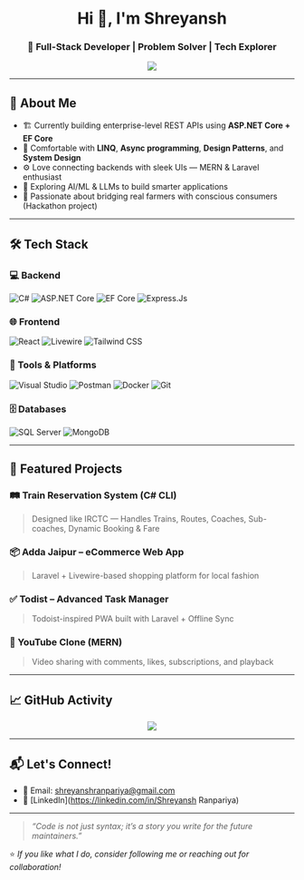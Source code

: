 <h1 align="center">Hi 👋, I'm Shreyansh</h1>
<h3 align="center">🚀 Full-Stack Developer | Problem Solver | Tech Explorer</h3>

<p align="center">
  <img src="https://readme-typing-svg.herokuapp.com?font=Fira+Code&pause=1000&color=36BCF7&width=435&lines=Building+real-world+apps+with+.NET+and+MERN;Lifelong+learner+%F0%9F%93%9A;Let%27s+code+the+future+%F0%9F%92%BB" />
</p>

---

## 🧠 About Me
- 🏗 Currently building enterprise-level REST APIs using **ASP.NET Core + EF Core**  
- 🔀 Comfortable with **LINQ**, **Async programming**, **Design Patterns**, and **System Design**  
- ⚙️ Love connecting backends with sleek UIs — MERN & Laravel enthusiast  
- 🤖 Exploring AI/ML & LLMs to build smarter applications  
- 🌿 Passionate about bridging real farmers with conscious consumers (Hackathon project)

---

## 🛠 Tech Stack

### 💻 Backend
![C#](https://img.shields.io/badge/-C%23-239120?style=flat&logo=c-sharp&logoColor=white)
![ASP.NET Core](https://img.shields.io/badge/-ASP.NET_Core-512BD4?style=flat&logo=.net&logoColor=white)
![EF Core](https://img.shields.io/badge/-Entity_Framework_Core-6DB33F?style=flat&logo=ef&logoColor=white)
![Express.Js](https://img.shields.io/badge/-Express.JS-6AB33F?style=flat&logo=express.js&logoColor=white)

### 🌐 Frontend
![React](https://img.shields.io/badge/-React-61DAFB?style=flat&logo=react&logoColor=black)
![Livewire](https://img.shields.io/badge/-Livewire-purple?style=flat)
![Tailwind CSS](https://img.shields.io/badge/-Tailwind_CSS-38B2AC?style=flat&logo=tailwind-css)

### 🧰 Tools & Platforms
![Visual Studio](https://img.shields.io/badge/-Visual_Studio-5C2D91?style=flat&logo=visual-studio)
![Postman](https://img.shields.io/badge/-Postman-FF6C37?style=flat&logo=postman)
![Docker](https://img.shields.io/badge/-Docker-2496ED?style=flat&logo=docker)
![Git](https://img.shields.io/badge/-Git-F05032?style=flat&logo=git)

### 🗄️ Databases
![SQL Server](https://img.shields.io/badge/-SQL_Server-CC2927?style=flat&logo=microsoft-sql-server)
![MongoDB](https://img.shields.io/badge/-MongoDB-47A248?style=flat&logo=mongodb)

---

## 🚀 Featured Projects

### 🛤️ Train Reservation System (C# CLI)
> Designed like IRCTC — Handles Trains, Routes, Coaches, Sub-coaches, Dynamic Booking & Fare

### 📦 Adda Jaipur – eCommerce Web App
> Laravel + Livewire-based shopping platform for local fashion

### ✅ Todist – Advanced Task Manager
> Todoist-inspired PWA built with Laravel + Offline Sync

### 🎥 YouTube Clone (MERN)
> Video sharing with comments, likes, subscriptions, and playback

---

## 📈 GitHub Activity

<p align="center">
  <img src="https://github-readme-stats.vercel.app/api?username=Shreyansh284&show_icons=true&theme=react&count_private=true" />
  <br />
</p>

---

## 📬 Let's Connect!

- 📧 Email: shreyanshranpariya@gmail.com  
- 💼 [LinkedIn](https://linkedin.com/in/Shreyansh Ranpariya)  

---

> _“Code is not just syntax; it’s a story you write for the future maintainers.”_

⭐️ _If you like what I do, consider following me or reaching out for collaboration!_

